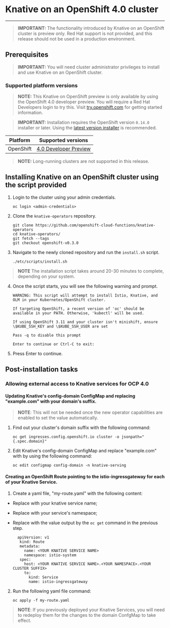 # Knative on an OpenShift 4.0 cluster
------

> **IMPORTANT:** The functionality introduced by Knative on an OpenShift cluster is preview only. Red Hat support is not provided, and this release should not be used in a production environment.

## Prerequisites

> **IMPORTANT:** You will need cluster administrator privileges to install and use Knative on an OpenShift cluster.

### Supported platform versions

> **NOTE:** This Knative on OpenShift preview is only available by using the OpenShift 4.0 developer preview. You will require a Red Hat Developers login to try this. Visit [try.openshift.com](https://try.openshift.com/) for getting started information.

> **IMPORTANT:** Installation requires the OpenShift version `0.14.0` installer or later. Using the [latest version installer](https://github.com/openshift/installer/releases) is recommended.  

| Platform        | Supported versions           |
| ------------- |:-------------:|
| OpenShift      | [4.0 Developer Preview](https://try.openshift.com/)		|

> **NOTE:**  Long-running clusters are not supported in this release.

## Installing Knative on an OpenShift cluster using the script provided

1. Login to the cluster using your admin credentials.

   `oc login <admin-credentials>`
   
2. Clone the `knative-operators` repository.

   `git clone https://github.com/openshift-cloud-functions/knative-operators`   
   `cd knative-operators/`   
   `git fetch --tags`   
   `git checkout openshift-v0.3.0`   


3. Navigate to the newly cloned repository and run the `install.sh` script.

   `./etc/scripts/install.sh`  

>**NOTE** The installation script takes around 20-30 minutes to complete, depending on your system.

4. Once the script starts, you will see the following warning and prompt.

   `WARNING: This script will attempt to install Istio, Knative, and OLM in your Kubernetes/OpenShift cluster.`
    
    `If targeting OpenShift, a recent version of 'oc' should be available in your PATH. Otherwise, 'kubectl' will be used.`

    `If using OpenShift 3.11 and your cluster isn't minishift, ensure \$KUBE_SSH_KEY and \$KUBE_SSH_USER are set`

    `Pass -q to disable this prompt`
 
    `Enter to continue or Ctrl-C to exit:`

5. Press Enter to continue.


## Post-installation tasks

### Allowing external access to Knative services for OCP 4.0

#### Updating Knative's config-domain ConfigMap and replacing "example.com" with your domain's suffix.

>**NOTE**: This will not be needed once the new operator capabilities are enabled to set the value automatically.

1. Find out your cluster's domain suffix <YOUR CLUSTER SUFFIX> with the following command:

   `oc get ingresses.config.openshift.io cluster -o jsonpath="{.spec.domain}"`
   
2. Edit Knative's config-domain ConfigMap and replace "example.com" with <YOUR CLUSTER SUFFIX> by using the following command:

   `oc edit configmap config-domain -n knative-serving`
   
   
#### Creating an OpenShift Route pointing to the istio-ingressgateway for each of your Knative Service. 

1. Create a yaml file, "my-route.yaml" with the following content:  
 * Replace <YOUR KNATIVE SERVICE NAME> with your knative service name; 
 * Replace <YOUR NAMESPACE> with your service's namespace;
 * Replace <YOUR CLUSTER SUFFIX> with the value output by the `oc get` command in the previous step.

         apiVersion: v1
          kind: Route
          metadata:
            name: <YOUR KNATIVE SERVICE NAME>
            namespace: istio-system
          spec:
            host: <YOUR KNATIVE SERVICE NAME>.<YOUR NAMESPACE>.<YOUR CLUSTER SUFFIX>
            to:
              kind: Service
              name: istio-ingressgateway

2. Run the following yaml file command:

   `oc apply -f my-route.yaml` 
   
>**NOTE**: If you previously deployed your Knative Services, you will need to redeploy them for the changes to the domain ConfgMap to take effect.
